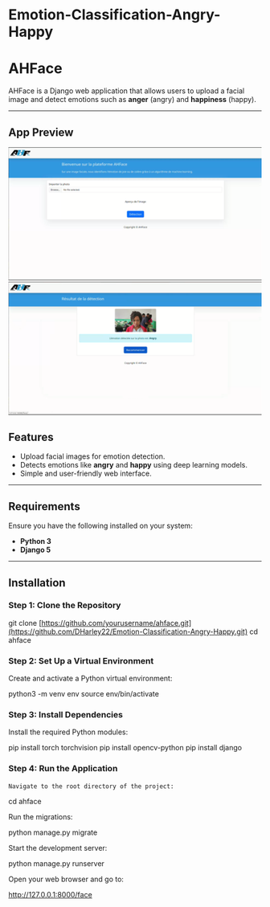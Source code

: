 # Emotion-Classification-Angry-Happy
# AHFace

AHFace is a Django web application that allows users to upload a facial image and detect emotions such as **anger** (angry) and **happiness** (happy).

---
## App Preview

![App Screenshot](https://github.com/DHarley22/Emotion-Classification-Angry-Happy/raw/main/images/app.png)
![App Detection](https://github.com/DHarley22/Emotion-Classification-Angry-Happy/raw/main/images/app2.png)


## Features

- Upload facial images for emotion detection.
- Detects emotions like **angry** and **happy** using deep learning models.
- Simple and user-friendly web interface.

---

## Requirements

Ensure you have the following installed on your system:

- **Python 3**
- **Django 5**

---

## Installation

### Step 1: Clone the Repository


git clone [https://github.com/yourusername/ahface.git](https://github.com/DHarley22/Emotion-Classification-Angry-Happy.git)
cd ahface

### Step 2: Set Up a Virtual Environment

Create and activate a Python virtual environment:

python3 -m venv env
source env/bin/activate

### Step 3: Install Dependencies

Install the required Python modules:

pip install torch torchvision
pip install opencv-python
pip install django

### Step 4: Run the Application

    Navigate to the root directory of the project:

cd ahface

Run the migrations:

python manage.py migrate

Start the development server:

python manage.py runserver

Open your web browser and go to:

http://127.0.0.1:8000/face













